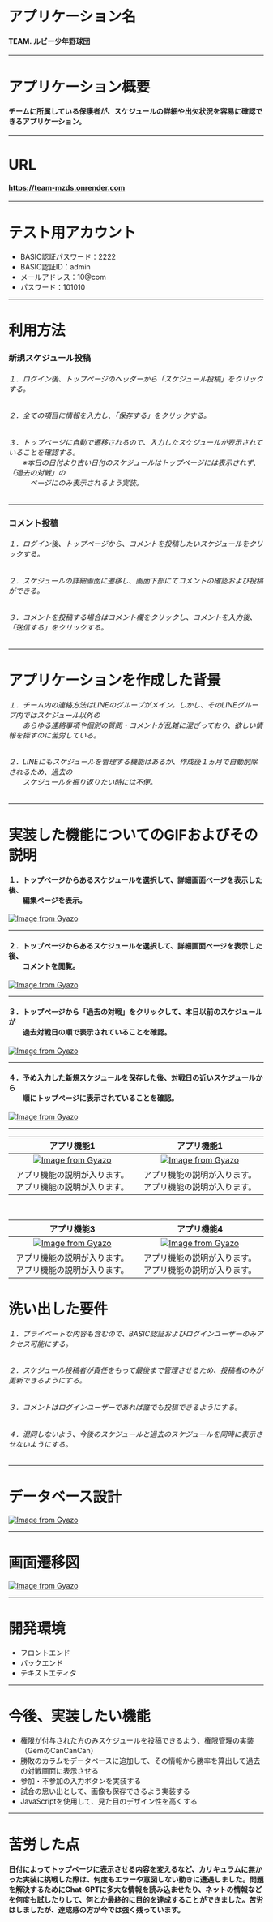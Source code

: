# アプリケーション名
#### TEAM. ルビー少年野球団
---
# アプリケーション概要
#### チームに所属している保護者が、スケジュールの詳細や出欠状況を容易に確認できるアプリケーション。
---
# URL
#### https://team-mzds.onrender.com
---
# テスト用アカウント
- BASIC認証パスワード：2222
- BASIC認証ID：admin
- メールアドレス：10@com
- パスワード：101010
---
# 利用方法
### 新規スケジュール投稿
###### １．ログイン後、トップページのヘッダーから「スケジュール投稿」をクリックする。
###### ２．全ての項目に情報を入力し、「保存する」をクリックする。
###### ３．トップページに自動で遷移されるので、入力したスケジュールが表示されていることを確認する。<br>　　※本日の日付より古い日付のスケジュールはトップページには表示されず、「過去の対戦」の<br>　　　ページにのみ表示されるよう実装。
---
### コメント投稿
###### １．ログイン後、トップページから、コメントを投稿したいスケジュールをクリックする。
###### ２．スケジュールの詳細画面に遷移し、画面下部にてコメントの確認および投稿ができる。
###### ３．コメントを投稿する場合はコメント欄をクリックし、コメントを入力後、「送信する」をクリックする。
---
# アプリケーションを作成した背景
###### １．チーム内の連絡方法はLINEのグループがメイン。しかし、そのLINEグループ内ではスケジュール以外の<br>　　あらゆる連絡事項や個別の質問・コメントが乱雑に混ざっており、欲しい情報を探すのに苦労している。

###### ２．LINEにもスケジュールを管理する機能はあるが、作成後１ヵ月で自動削除されるため、過去の<br>　　スケジュールを振り返りたい時には不便。
---
# 実装した機能についてのGIFおよびその説明

#### １．トップページからあるスケジュールを選択して、詳細画面ページを表示した後、<br>　　編集ページを表示。
[![Image from Gyazo](https://i.gyazo.com/fa5dd159dde534fbc7101ba444237d9b.gif)](https://gyazo.com/fa5dd159dde534fbc7101ba444237d9b)

---

#### ２．トップページからあるスケジュールを選択して、詳細画面ページを表示した後、<br>　　コメントを閲覧。
[![Image from Gyazo](https://i.gyazo.com/06e4af60d67cd92b9165e71f1417adfe.gif)](https://gyazo.com/06e4af60d67cd92b9165e71f1417adfe)

---

#### ３．トップページから「過去の対戦」をクリックして、本日以前のスケジュールが<br>　　過去対戦日の順で表示されていることを確認。
[![Image from Gyazo](https://i.gyazo.com/3f7a6199c63a0849d14fe85f576a38a9.gif)](https://gyazo.com/3f7a6199c63a0849d14fe85f576a38a9)

---

#### ４．予め入力した新規スケジュールを保存した後、対戦日の近いスケジュールから<br>　　順にトップページに表示されていることを確認。
[![Image from Gyazo](https://i.gyazo.com/cec8751b8ad4689ed426590ca98eddd3.gif)](https://gyazo.com/cec8751b8ad4689ed426590ca98eddd3)

---


| アプリ機能1 | アプリ機能1 |
|:-----------:|:------------:|
| [![Image from Gyazo](https://i.gyazo.com/fa5dd159dde534fbc7101ba444237d9b.gif)](https://gyazo.com/fa5dd159dde534fbc7101ba444237d9b) | [![Image from Gyazo](https://i.gyazo.com/06e4af60d67cd92b9165e71f1417adfe.gif)](https://gyazo.com/06e4af60d67cd92b9165e71f1417adfe) |
| アプリ機能の説明が入ります。アプリ機能の説明が入ります。 | アプリ機能の説明が入ります。アプリ機能の説明が入ります。 |

</br>

| アプリ機能3 | アプリ機能4 |
|:-----------:|:------------:|
| [![Image from Gyazo](https://i.gyazo.com/3f7a6199c63a0849d14fe85f576a38a9.gif)](https://gyazo.com/3f7a6199c63a0849d14fe85f576a38a9) | [![Image from Gyazo](https://i.gyazo.com/cec8751b8ad4689ed426590ca98eddd3.gif)](https://gyazo.com/cec8751b8ad4689ed426590ca98eddd3) |
| アプリ機能の説明が入ります。アプリ機能の説明が入ります。 | アプリ機能の説明が入ります。アプリ機能の説明が入ります。 |


# 洗い出した要件
###### １．プライベートな内容も含むので、BASIC認証およびログインユーザーのみアクセス可能にする。
###### ２．スケジュール投稿者が責任をもって最後まで管理させるため、投稿者のみが更新できるようにする。
###### ３．コメントはログインユーザーであれば誰でも投稿できるようにする。
###### ４．混同しないよう、今後のスケジュールと過去のスケジュールを同時に表示させないようにする。
---
# データベース設計
[![Image from Gyazo](https://i.gyazo.com/254650e8be1d945c6039943cb2123c4c.png)](https://gyazo.com/254650e8be1d945c6039943cb2123c4c)

---
# 画面遷移図
[![Image from Gyazo](https://i.gyazo.com/fd18c1358b2c21e8fe29c0d758e6422a.png)](https://gyazo.com/fd18c1358b2c21e8fe29c0d758e6422a)

---
# 開発環境
- フロントエンド
- バックエンド
- テキストエディタ
---
# 今後、実装したい機能
- 権限が付与された方のみスケジュールを投稿できるよう、権限管理の実装（GemのCanCanCan）
- 勝敗のカラムをデータベースに追加して、その情報から勝率を算出して過去の対戦画面に表示させる
- 参加・不参加の入力ボタンを実装する
- 試合の思い出として、画像も保存できるよう実装する
- JavaScriptを使用して、見た目のデザイン性を高くする
---
# 苦労した点
#### 日付によってトップページに表示させる内容を変えるなど、カリキュラムに無かった実装に挑戦した際は、何度もエラーや意図しない動きに遭遇しました。問題を解決するためにChat-GPTに多大な情報を読み込ませたり、ネットの情報などを何度も試したりして、何とか最終的に目的を達成することができました。苦労はしましたが、達成感の方が今では強く残っています。



<!-- 
# テーブル設計

## users テーブル

| Column              | Type       | Options                        |
| ------------------- | ---------- | ------------------------------ |
| email               | string     | null: false, unique: true      |
| encrypted_password  | string     | null: false                    |
| name_kanji          | string     | null: false                    |
| name_katakana       | string     | null: false                    |

### Association

- has_many :schedules
- has_many :comments

## schedules テーブル

| Column              | Type       | Options                        |
| ------------------- | ---------- | ------------------------------ |
| status_id           | integer    | null: false                    |
| match_day           | date       | null: false                    |
| match_week_id       | integer    | null: false                    |
| opponent            | string     | null: false                    |
| location            | string     | null: false                    |
| start_time          | integer    | null: false                    |
| meeting_time        | integer    | null: false                    |
| deadline            | date       | null: false                    |
| user                | references | null: false, foreign_key: true |

### Association

- belongs_to :user
- has_many :comments

## comments テーブル

| Column              | Type       | Options                        |
| ------------------- | ---------- | ------------------------------ |
| content             | text       | null: false                    |
| schedule            | references | null: false, foreign_key: true |
| user                | references | null: false, foreign_key: true |

### Association

- belongs_to :user
- belongs_to :schedule -->

